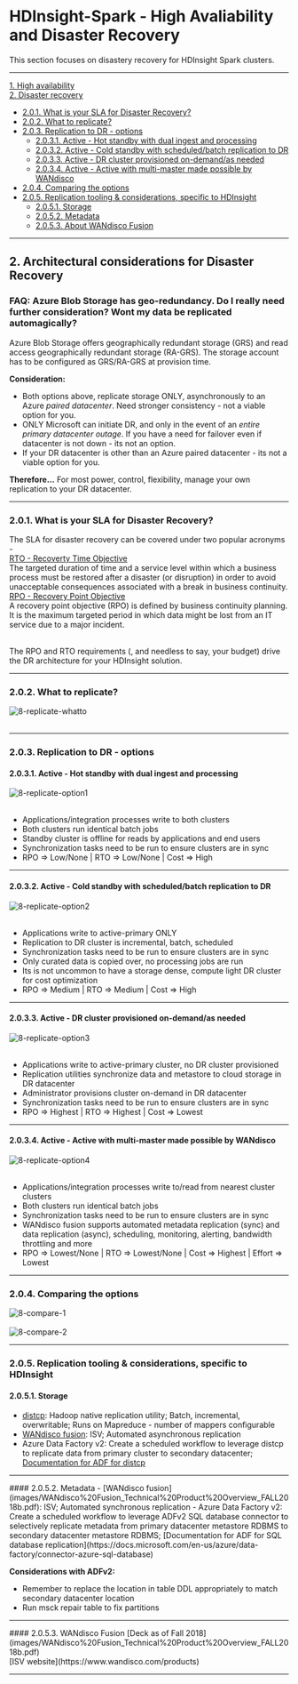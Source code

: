 # HDInsight-Spark - High Avaliability and Disaster Recovery
This section focuses on disastery recovery for HDInsight Spark clusters.
<hr>
  
[1. High availability](README.md#1--architectural-considerations-for-high-availability)<br>
[2. Disaster recovery](DisasterRecovery.md)<br>
- [2.0.1. What is your SLA for Disaster Recovery?](DisasterRecovery.md#201--what-is-your-sla-for-disaster-recovery)
- [2.0.2. What to replicate?](DisasterRecovery.md#202--what-to-replicate)
- [2.0.3. Replication to DR - options](DisasterRecovery.md#203--replication-to-dr---options)
  - [2.0.3.1. Active - Hot standby with dual ingest and processing](DisasterRecovery.md#2031-active---hot-standby-with-dual-ingest-and-processing)
  - [2.0.3.2. Active - Cold standby with scheduled/batch replication to DR](DisasterRecovery.md#2032-active---cold-standby-with-scheduledbatch-replication-to-dr)
  - [2.0.3.3. Active - DR cluster provisioned on-demand/as needed](DisasterRecovery.md#2033-active---dr-cluster-provisioned-on-demandas-needed)
  - [2.0.3.4. Active - Active with multi-master made possible by WANdisco](DisasterRecovery.md#2034-active---active-with-multi-master-made-possible-by-wandisco)
- [2.0.4. Comparing the options](https://github.com/anagha-microsoft/hdi-spark-dr/blob/master/DisasterRecovery.md#204--comparing-the-options)
- [2.0.5. Replication tooling & considerations, specific to HDInsight](DisasterRecovery.md#205--replication-tooling--considerations-specific-to-hdinsight)
  - [2.0.5.1. Storage](DisasterRecovery.md#2051--storage)
  - [2.0.5.2. Metadata](DisasterRecovery.md#2052--metadata)
  - [2.0.5.3. About WANdisco Fusion](DisasterRecovery.md#2053-wandisco-fusion)
<hr>

## 2.  Architectural considerations for Disaster Recovery

### FAQ: Azure Blob Storage has geo-redundancy.  Do I really need further consideration?  Wont my data be replicated automagically?
Azure Blob Storage offers geographically redundant storage (GRS) and read access geographically redundant storage (RA-GRS).  The storage account has to be configured as GRS/RA-GRS at provision time.  <BR>
  
**Consideration:**
- Both options above, replicate storage ONLY, asynchronously to an Azure *paired datacenter*. Need stronger consistency - not a viable option for you.
- ONLY Microsoft can initiate DR, and only in the event of an *entire primary datacenter outage*. If you have a need for failover even if datacenter is not down - its not an option.
- If your DR datacenter is other than an Azure paired datacenter - its not a viable option for you.

**Therefore...**
For most power, control, flexibility, manage your own replication to your DR datacenter.
<hr>

### 2.0.1.  What is your SLA for Disaster Recovery?
The SLA for disaster recovery can be covered under two popular acronyms -<br>
[RTO - Recoverty Time Objective](https://en.wikipedia.org/wiki/Recovery_time_objective)<br>
The targeted duration of time and a service level within which a business process must be restored after a disaster (or disruption) in order to avoid unacceptable consequences associated with a break in business continuity.<br>
[RPO - Recovery Point Objective](https://en.wikipedia.org/wiki/Recovery_point_objective)<br>
A recovery point objective (RPO) is defined by business continuity planning. It is the maximum targeted period in which data might be lost from an IT service due to a major incident.<br><br>

The RPO and RTO requirements (, and needless to say, your budget) drive the DR architecture for your HDInsight solution.
<hr>

### 2.0.2.  What to replicate? 

![8-replicate-whatto](images/8-dr-repicate-what-to.png)
<br><br>
<hr>

### 2.0.3.  Replication to DR - options

#### 2.0.3.1. Active - Hot standby with dual ingest and processing
![8-replicate-option1](images/8-option-1-active-dual-ingest.png)
<br><br>
- Applications/integration processes write to both clusters
- Both clusters run identical batch jobs
- Standby cluster is offline for reads by applications and end users
- Synchronization tasks need to be run to ensure clusters are in sync
- RPO => Low/None | RTO => Low/None | Cost => High
<hr>

#### 2.0.3.2. Active - Cold standby with scheduled/batch replication to DR
![8-replicate-option2](images/8-option-2-active-cold-standby.png)
<br><br>
- Applications write to active-primary ONLY
- Replication to DR cluster is incremental, batch, scheduled
- Synchronization tasks need to be run to ensure clusters are in sync
- Only curated data is copied over, no processing jobs are run
- Its is not uncommon to have a storage dense, compute light DR cluster for cost optimization
- RPO => Medium | RTO => Medium | Cost => High
<hr>

#### 2.0.3.3. Active - DR cluster provisioned on-demand/as needed
![8-replicate-option3](images/8-option-3-active-don-demand-dr.png)
<br><br>
- Applications write to active-primary cluster, no DR cluster provisioned
- Replication utilities synchronize data and metastore to cloud storage in DR datacenter
- Administrator provisions cluster on-demand in DR datacenter
- Synchronization tasks need to be run to ensure clusters are in sync
 - RPO => Highest | RTO => Highest | Cost => Lowest
<hr>

#### 2.0.3.4. Active - Active with multi-master made possible by WANdisco
![8-replicate-option4](images/8-option-4-active-active.png)
<br><br>
- Applications/integration processes write to/read from nearest cluster clusters
- Both clusters run identical batch jobs
- Synchronization tasks need to be run to ensure clusters are in sync
- WANdisco fusion supports automated metadata replication (sync) and data replication (async), scheduling, monitoring, alerting, bandwidth throttling and more
 - RPO => Lowest/None | RTO => Lowest/None | Cost => Highest | Effort => Lowest
<hr>

### 2.0.4.  Comparing the options
![8-compare-1](images/8-comparing-1.png)
<br><br>
![8-compare-2](images/8-comparing-2.png)
<hr>

### 2.0.5.  Replication tooling & considerations, specific to HDInsight
#### 2.0.5.1.  Storage
- [distcp](https://hadoop.apache.org/docs/current/hadoop-distcp/DistCp.html): Hadoop native replication utility; Batch, incremental, overwritable; Runs on Mapreduce - number of mappers configurable
- [WANdisco fusion](images/WANdisco%20Fusion_Technical%20Product%20Overview_FALL2018b.pdf): ISV; Automated asynchronous replication
- Azure Data Factory v2: Create a scheduled workflow to leverage distcp to replicate data from primary cluster to secondary datacenter; [Documentation for ADF for distcp](https://docs.microsoft.com/en-us/azure/data-factory/connector-hdfs#use-distcp-to-copy-data-from-hdfs)
<hr>
#### 2.0.5.2.  Metadata
- [WANdisco fusion](images/WANdisco%20Fusion_Technical%20Product%20Overview_FALL2018b.pdf): ISV; Automated synchronous replication
- Azure Data Factory v2: Create a scheduled workflow to leverage ADFv2 SQL database connector to selectively replicate metadata from primary datacenter metastore RDBMS to secondary datacenter metastore RDBMS;  [Documentation for ADF for SQL database replication](https://docs.microsoft.com/en-us/azure/data-factory/connector-azure-sql-database)

**Considerations with ADFv2:**<br>
- Remember to replace the location in table DDL appropriately to match secondary datacenter location
- Run msck repair table to fix partitions
<hr>
#### 2.0.5.3. WANdisco Fusion
[Deck as of Fall 2018](images/WANdisco%20Fusion_Technical%20Product%20Overview_FALL2018b.pdf)<br>
[ISV website](https://www.wandisco.com/products)
<hr>
